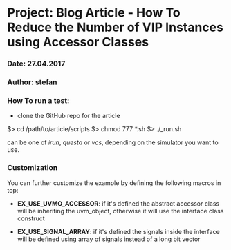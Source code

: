 
# Project: Blog Article - How To Reduce the Number of VIP Instances using Accessor Classes
### Date: 27.04.2017
### Author: stefan

### How To run a test:
- clone the GitHub repo for the article

$> cd /path/to/article/scripts
$> chmod 777 *.sh
$> ./<sim>_run.sh

<sim> can be one of *irun*, *questa* or *vcs*, depending on the simulator you want to use.


### Customization
You can further customize the example by defining the following macros in top:

- **EX_USE_UVMO_ACCESSOR**: if it's defined the abstract accessor class will be inheriting the uvm_object, otherwise it will use the interface class construct

- **EX_USE_SIGNAL_ARRAY**: if it's defined the signals inside the interface will be defined using array of signals instead of a long bit vector

